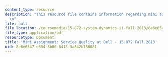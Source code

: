 ```yaml
---
content_type: resource
description: "This resource file contains information regarding mini assignment.\r\
  \n"
file: null
file_location: /coursemedia/15-872-system-dynamics-ii-fall-2013/8e6e6547e3343b8064133a842b786081_MIT15_872F13_mini_ass.pdf
file_type: application/pdf
resourcetype: Document
title: 'Mini Assignment: Service Quality at Dell - 15.872 Fall 2013'
uid: 8e6e6547-e334-3b80-6413-3a842b786081
---
```

